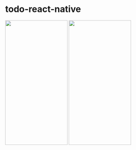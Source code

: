# todo-react-native
<div>
<img src="https://user-images.githubusercontent.com/34070314/132046630-108e7954-9305-47b5-a17d-86360e878511.jpg" height="400px" width="200px" margin-left="30px"/>
<img src="https://user-images.githubusercontent.com/34070314/132047398-0afad46a-1d88-43ff-bfe8-b44674301036.jpg" height="400px" width="200px"/>
</div>

